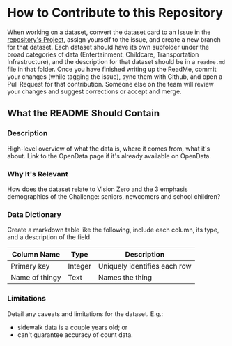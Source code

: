 # How to Contribute to this Repository

When working on a dataset, convert the dataset card to an Issue in the [repository's Project](https://github.com/CityofToronto/bdit_vz_challenge/projects/1), assign yourself to the issue, and create a new branch for that dataset. Each dataset should have its own subfolder under the broad categories of data (Entertainment, Childcare, Transportation Infrastructure), and the description for that dataset should be in a `readme.md` file in that folder. Once you have finished writing up the ReadMe, commit your changes (while tagging the issue), sync them with Github, and open a Pull Request for that contribution. Someone else on the team will review your changes and suggest corrections or accept and merge.

## What the README Should Contain

### Description

High-level overview of what the data is, where it comes from, what it's about. Link to the OpenData page if it's already available on OpenData.

### Why It's Relevant

How does the dataset relate to Vision Zero and the 3 emphasis demographics of the Challenge: seniors, newcomers and school children? 

### Data Dictionary

Create a markdown table like the following, include each column, its type, and a description of the field.

| Column Name | Type | Description |
|-------------|------|-------------|
| Primary key  | Integer | Uniquely identifies each row | 
| Name of thingy | Text | Names the thing | 

### Limitations

Detail any caveats and limitations for the dataset. E.g.:
 - sidewalk data is a couple years old; or
 - can't guarantee accuracy of count data.
